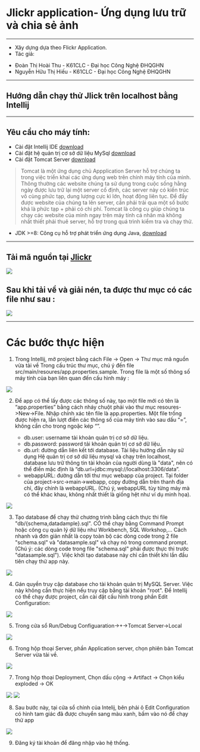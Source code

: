 # Jlickr application- Ứng dụng lưu trữ và chia sẻ ảnh

----
* Xây dựng dựa theo Flickr Application.
* Tác giả:
- Đoàn Thị Hoài Thu - K61CLC - Đại học Công Nghệ ĐHQGHN
- Nguyễn Hữu Thị Hiếu - K61CLC - Đại học Công Nghệ ĐHQGHN
----
## Hướng dẫn chạy thử Jlick trên localhost bằng Intellij

----

## Yêu cầu cho máy tính:
-	Cài đặt Intellij IDE [download](https://www.jetbrains.com/idea/download)
-	Cài đặt hệ quản trị cơ sở dữ liệu MySql  [download](https://dev.mysql.com/downloads/mysql)
-	Cài đặt Tomcat Server [download](https://tomcat.apache.org/download-80.cgi)
> Tomcat là một ứng dụng chủ Appplication Server hỗ trợ chúng ta trong việc triển khai các ứng dụng web trên chính máy tính của mình. Thông thường các website chúng ta sử dụng trong cuộc sống hằng ngày được lưu trữ lại một server cố định, các server này có kiến trúc vô cùng phức tạp, dung lượng cực kì lớn, hoạt động liên tục. Để đẩy được website của chúng ta lên server, cần phải trải qua một số bước khá là phức tạp + phải có chi phí. Tomcat là công cụ giúp chúng ta chạy các website của mình ngay trên máy tính cá nhân mà không nhất thiết phải thuê server, hỗ trợ trong quá trình kiểm tra và chạy thử.
-	JDK >=8: Công cụ hỗ trợ phát triển ứng dụng Java, [download](http://www.oracle.com/technetwork/java/javase/downloads/jdk8-downloads-2133151.html)

----

## Tải mã nguồn tại [Jlickr](https://github.com/JCIA-K61CLC/jlickr)

<img src="https://lh3.googleusercontent.com/jScgeXgMzOQNygGyrmCW9SwP6ljc2fgybbr5sixcNqnqPmFkuYkYkNnDxfv3ZeQtq0P7DhziI1b77V4KgIK5SE4gB3uVyikosdYesw3zxjsHBlq94S2bcYxauFuQCHAcTsc761Nh2YzlrNUcpcnEYE-yQcblIr59jYCcj05Tu4tUAvcCEb2fN2HsSq0dYmlhk8A3fyJowIlAvU9jzK8L60ssQxr-u3d6KJmEyaB5cXBYydt1NvBD_ACgZonGClcNavE2OZibvJxicV0kTmpIbBXNyVqMj8A1TTUNTqI4q8hbuEt8Oo4i6yegxcoszRsDOPcSW8cJLsYQ8_1uvQxdQYm5tPDEfs9-Y3humPVxEInHhsLA0Re_CIT9YY_A_qvvj9Rr67PLRAJogOvzuMgSZT_hPj-DJe4diWBdgNhAxyA8-WfwouUAv2Gqd3czv6xTErDYvp5Y8xRwIiFHWBU8nn0GHEOxiKaxk1WjHORgEkkrfYASuB4rHr8qq-ElJG08uTiDIZ33JwDe2Izu8-ZhPaO_yfqNmHxEi8eSrrzsYJkmjsGXpjsa6nBumO8bNtdLIsMeAWDvOxZQvk4DuVe7dNDG4uhNRmG_0tglbw9n5JTvkp0zXMp5-ogJ7s-rUKiHOJcOsGUKXd5LMJt4uoxuQwqgKt1GhIXq=w1495-h733-no">

## Sau khi tải về và giải nén, ta được thư mục có các file như sau :

<img src="https://lh3.googleusercontent.com/dkzDRpoe5RJpNOvu33Tg0AqEr1maQCbwyXamb4nUXENTW2eZxo5tQLFSePYwd7ygOqGHJQYXMMjjxHftNh45CZy8F0zOpX7V3yicQqinu4YOBS3vVSaXnzPbDLciyzU0tZU_VWGPzd_7budgEhNFBBg-u2AX5F5ES9ShQzyMNLQ9qhnLPWmHbyDtNyzeTuSU5HRctluVMHzmy-8cQ8pX3t3peADTpXN4qFcGEgH0Ov1uMugylMqUfmU7DyB9vwUuAKiatQaweI-uopJVwdzPuHHi2c-0zrz-RiOLWjUIrhLLf6gYEgJob110RuqyQJ74kU_cBFoDgUK-0kol-lBwVom4tpOWryOhYfISMZK4PzvKcAQQ9ODAcYhv0r8hlxoKfkgYOvo8yNk7439W8SS6pfmNcNEaOAeehem872AZD_zfC3LUi5Ky9eHH0KZwZDHST8BMfTbjAfoMX3pMxq4HeQlpjDJklZyYzaSs_KE1EPAypXvDlBRCYdaz9B_OsX2d2JKcODdaGol6zqPGDMUFCayFm93NUH_m01jkdtGTKjmWFBDY5Mfue85HgEJgF33gQXuw1shSmMjXzlELuuv8jH2e8PHkdMHLbIQSha8=w1058-h400-no">

----

# Các bước thực hiện

1) Trong Intellij, mở project bằng cách File -> Open -> Thư mục mã nguồn vừa tải về
Trong cấu trúc thư mục, chú ý đến file src/main/resoures/app.properties.sample. Trong file là một số
thông số máy tính của bạn liên quan đến cấu hình máy :

<img src="https://lh3.googleusercontent.com/kjN2GFeOEqTPcvREKgGYqU4yxG-2aNst2yrS_RcEr5p87NWTnLRDqOPgc2KeDJcvsspdnYsHzRTyf3OC1Q2yY7Xr4WdCWVm6hMdBQsZVL0RXTZ3FxFrObvaZof5-NY0QkPIvuqKr9HJkT0aI2MKNlus3osiP-t3jv7hzrHZwyhqQoZpdynqlHfmyUi9rcjTn1NeuUZe_mLlZAx9mkO6WcmfZeP3SYeOPIgh1v2JLH9IYkTtpmAmI5xT0Yc3N6EEOwPr1DhTxBuJx54bTANBQUAh8ipYXKdQK9pyJCJr6UrjJmlEWzMOd2XkSTeTB212FKr0BXl2s8Bb0ScBg87B_7wwsrXH_oPOqdaJwqPgojdk8meM7O3XLRhw4eaY_Dm33OYGA-s-IBzRrnc8UqFyqp2Ott29gOf9DCPZTRG1xe7tZowSSHPQAhacwNYB0Ys6oOFkQU8e7Exv0pogBrIXO3yf69QYO3gwzCd92LeJnYzBxD0n9-WZS-xiOQsjmWVKw8QPxHHwYx4WXX9BnLFRsh_DpqmjoCGlDJgjhbjoEmhkFT5rWJjruqDJjuvFQxwpyPdryACwtoNqoZOd60_P7qzEnScZH7_X0AVSe_FM=w1908-h604-no">


2) Để app có thể lấy được các thông số này, tạo một file mới có tên là “app.properties” bằng cách nháy chuột phải vào thư mục resoures->New->File. Nhập chính xác tên file là app.properties. Một file trống được hiện ra, lần lượt điền các thông số của máy tính vào sau dấu “=”, không cần cho trong ngoặc kép “”.

    - db.user: username tài khoản quản trị cơ sở dữ liệu.
    - db.password: password tải khoản quản trị cơ sở dữ liệu.
    - db.url: đường dẫn liên kết tới database. Tài liệu hướng dẫn này sử dụng Hệ quản trị cơ sở dữ liệu mysql và chạy trên localhost, database lưu trữ thông tin tài khoản của người dùng là "data", nên có thể điền mặc định là  “db.url=jdbc:mysql://localhost:3306/data”.
    - webappURL: đường dẫn tới thư mục webapp của project. Tại folder của project->src->main->webapp, copy đường dẫn trên thanh địa chỉ, đây chính là webappURL. (Chú ý, webappURL tùy từng máy mà có thể khác khau, không nhất thiết là giống hệt như ví dụ minh họa).
    
<img src="https://lh3.googleusercontent.com/XyfRpoGBD4EKb3nkfX6cKAgWnfR7phKVkix374n7Qgws9WIP3qVpFsMQdQvruKOzrmJdZFHDkEwNQQmsqSijyOPza69fnHIQUrIdJaS6myLBW7vmc9x5b0BL58vpHpZQFEcy9cZTyk6Qxr5xdUybsJpbQ_NdfPvg_EMjk-BA6rzjMEquGVo6kuflE90lnydh62sfeepIJZuw804uJEATPGBu7NTDRpSV42kaRseJmdy8rUSIli-yz0tONgXWde2ikSJOi__LDcdBHVr7TvZWnJQTdCNmfnVsYCNtR_tWKRw8Q8LfiYYa7F48Kpj89AR6rdXmflMQNU0vFHiYvKo7N0JXLYIJDlGiNfoxma1BhzSr1LwWdVJ526vi5FNI8CLimCKXp29boqX6CnLbn2_D78JmHOEqmkqBtgcYTx46EMYQPNJfTZdIWHvvCInrI3XLx0e_Z2r-aCzWbuePdhm15ZiLikGigaX6rf1hoPQtU9gdbznp_SnZPHczwbA8RnM3ucmKDHs0ACK8YOqo4VJHBp5Vi2YeKCOv7ekavoGxE_FWaZ2tuhqGRrBtuRMsrOotj7dtbwnLDAt60uvQ2vEymLHS6lHDDGHHG70w3Mg=w1606-h498-no">


3) Tạo database để chạy thử chương trình  bằng cách thực thi file "db/{schema,datadample}.sql". CÓ thể chạy bằng Command Prompt hoặc công cụ quản lý dữ liệu như Workbench, SQL Workshop,... Cách nhanh và đơn giản nhất là copy toàn bộ các dòng code trong 2 file "schema.sql" và "datasample.sql" và chạy nó trong command prompt. (Chú ý: các dòng code trong file "schema.sql" phải được thực thi trước "datasample.sql"). Việc khởi tạo database này chỉ cần thiết khi lần đầu tiên chạy thử app này.

<img src="https://lh3.googleusercontent.com/XdnPKRqAuhCxdnIzkwQjXdCmd6gAusDoqoJtkkL_xrlUVyIzOaeTQjqcbRgCGOw-oNeBs6jzeLqqQeL-dFR1JTUNBI1tV2pBLErwRMfVayi8FPa7Md6UBf0yai9LyJx4YgpfJ23TnAPLFJ-QL7Ty2Oz9_W4_tvhYQSxygmJURmTAwxEwzS2e3-Co4Wh5DKHYw4QS1w0adAHpHrFrPWU2FJS2G2_xXEdFf2ZuJWdic3j2D3LdbBgcIlV__khXMQTb_67PZtNlnlB3RmBubSDIlZ1sc9vWafuBQWvQFuxnZqkPUisAxvlGJhyS85s9K5walz7qrwk_bvUoHtjtm_LZRJMZXvraQL4i7d3g3clXxswxritUL4DxQDvPDgVXsMr7QgJZCnrakW_UVYUmwKj7V-qe2SGMQXS58xpr8zQoVckzLeY_e921ATuCpDmsVj9tzs7KZDbUPSOwk8ewuCX5kVmk4rYnsFPfGKB0YU2_dpeHjZBusRLUXDW-GJycfd30vDJQ--g0QwRt7epgbNxlBI6LgsYZkm2Snbisvr0RLV-efw9SgBoKyHTSGqDxZwieidEcQuIdUj-K2rqX58T4j0v3Qz_AX2vZJWvYIoU=w1672-h651-no">

4) Gán quyền truy cập database cho tài khoản quản trị MySQL Server. Việc này không cần thực hiện nếu truy cập bằng tài khoản "root".
Để Intellij có thể chạy được project, cần cài đặt cấu hình trong phần  Edit Configuration:

<img src="https://lh3.googleusercontent.com/bIin-5R1iJOo8cwEClLhF9Sqn5DDOflJchCYLW7lAQynqWfdxB8rVOEKbcATJgtmgfMWEoD2IRw5BezX_KVHxmt2S7ecOIgW4zdCQAP2rrpV3GGZy4WwXyofG1NMFxCgGmVEnpDboG2WQ79x2qgG_H6bADH7qhphLnzgkqxHu2jBZU6H9hnQjWQ_aRmBD-gJgt6YWFnB_6wPkHvZOShOws-f-v40Qf-ulccXynvX2LZUGRUKFFzxe_ix6ByEmqPxHr0aSHl9oNDwGjTgCu0hY-8V9HSLTtupJ-ibq4iP69LLDGUeI8JfEtMhdF3IYnsW5YaHhQ7KzYpRE9hIPbYPzSN7haBO7rMeAmPYq0RVScZzlnHWNVaZbUc4O8Dxe-Gj6nSdLN7bDHrFY6GUoJHvK2XfCRyY5KJe7Q5o_nmQoQVHPXV7Ouxmuj3PWeIf2yrmXnySY3M5BXon-ZxbLaM7wkshsZxm45_5LSCQvhCWjV4zIXDg500Zeorl_nll9KZVkZ9xVq9qNBhqqb0QzqLp-fJM0C6soZuI8vKtaN2RQSIF_0MOUpm2u-kS0-rJ34tVvmjmqZFRq-aB9ixFEmO8gew3gl7_-xRPDs3Jh5s=w1088-h243-no">

5) Trong cửa sổ Run/Debug Configuaration->+->Tomcat Server->Local

<img src="https://lh3.googleusercontent.com/46NAtwNzbY1Xk-iXb-sCc3j-ZcNPpJh7HEzSwvqEg9S63AbhpU4Ux4FOsk0DIKRU71vUGyaJORTRbA2mv48YSENrCYyOFA_OS03e8DiAI3QYlgs0RvAcxLOPNOu4RlW_za2qcJyaYJk2NwaK1FPzwlC0Zq1bs0mGypb-pW-DTkzcUEvQ228g-KD5Lsrq-tljfRYe2Kt7kRB_BwAfasZfxm89mWzHIvMbshBeEawkYmdYYLnLjpUBPoWgTn6_iRy65VcYivzlOO-ZhG3AKndX5tWcAxgujnC1PhRSlyqAeWp0vXgxu2KKTr21EunzEeitk83e1kuKFGIgvzqe_eGFaPLFxc-nUU4-DhhmHdycMJqLc75pG6DV_3_lPBsny7yEK7u7MmshBZvO_FX7km5D9_mz-po-p228B7BVZsEX4p1tLCqktZwOrGkubEATcskNra2_t9qvTlEwy5QRpSraQcGBFct3U5Gp1zQAYOlYwO_8InzLw5u3NHVJ2O-ahnvyzH6H2IWgXopgNZboyVVVTWRCI5dp4LqFg_J24_zrALMlsNk4WDN3_Vg49BXWUjl8jZv51CTwCVz3rAIfv_GoMIa2IKq0vnBOiWd9-Pc=w1509-h936-no">

6) Trong hộp thoại Server, phần  Application server, chọn phiên bản Tomcat Server vừa tải về.
<img src="https://lh3.googleusercontent.com/LjleqWh3WFfoDbIuOQ8r6bDWT2bGqE7XPFbDgf1LI8Qrqc7PndbpzQitpWVa_0VYhkBqLBjmwiwB5g_gqD1wQXMqy92DGyKbYVPF-WTNA-EM8TyQ5G6ZTL7WKietOIZgQBhUV2eDim8QUJCRSRvQZG-MpFEJNIgMepFWon0Qdg9sQXQI6xrFodh7rBBqm-CHedOm2jMEZDX63lEqjRkNzn9aGi1UASSmaudlOmIy0TwwlGqhK2LrpSOg0e0IevaKU17VXS0B2pur_6PpAR-T89TqvrppjqTKun2Dr4dRlodtQ2HG4XqRvh46bFPUgzPWDgasXNZeu7vIG074-Ng8k7i2Ba0GQIlRdogohVH8iBP7Nq4WPa-evK0abt6ELIRfZGuuuDgkwVgqFdQxlwPevh25rSTx4DEqazlsduhFAvzy6yWSbiKmBE4DG3FTREVt_yOl7zV_vsLuDzREkORRwZf6YJqksmhZvQNnkCVwCRnEa2PkZ5NezmmWuO4OlW3BXagkto2ZGJkoYq0fdKX2_wO8p6PApUdDr8dCDd_pYKh3T61Fkm4beCRSuYdCrtEoTJ1XudTiS_uOGOkaYhW79px_82jNq0muWd18Ebw=w1095-h936-no">

7) Trong hộp thoại  Deployment, Chọn dấu cộng -> Artifact -> Chọn kiểu exploded -> OK
<img src="https://lh3.googleusercontent.com/Iivc4pBHm0kvUezwaFQTxSPt04Thh3n9-NFB9mEkHjGLNhg4djfTpERpe59UjOXaLeSkbjofV7PLm2x9nd6-QRKE3grMWUcxhmKfTRfl4XkMaxNBcReKr7xNoaoE9mDv9w8NgRcJ0HxXrKJKPDMlZ30xuOrsPF_ZfD0wEsZpy_bx8YKMixa5W9_3v0DE72R2ZMBsOXsZkS286BJGtbVDWVufSPVPeaZrUgMpUPlEa3hgB78yXAgL2sbWTbLhYk90cbvW_ex6hkkJNYUyaVT-V4P5muV9BfH4VaHHH7SAAnjwD29KIg2vk1YjHySvRcms0IvbLfQcTpsLkDe1n9rAULZ_hGZzU1NRbePub59h5m5tb7mvsOcdjB_YRiElZOFEUpzPGXpvJeFhmp6OtACF1bHcCg9IK2NU4vL-0e1tqqGp-OoCL6fcRkKH9Q-pS4UL0bLTUBWYzHI88N75UjCF1z3agG5D0HiPTTmN-Vvocr3pliLpJcZdqbM8DdyLCcZcgsEB2TpWOlu2jhQWDp-3PcBWsx2Ypgnj5pn6M2noKz_RU9q6cRL9-ZQqcfwgvLuLXaYmhZFW0Q19E__x1E4emPd4IK4wosH3J_FJ0RA=w1195-h928-no">

<img src="https://lh3.googleusercontent.com/Uf3y5fceGiCCLF8BV4KMKHrERBcECrlGaAmJAtnai3g8q89M0xzgVTMa9Eh6HF89xMy9lLVfm8w9I4H_j0ZhJV4rwI1ByfjFwNal0ELQp76n615u0nKFr_L9SsAmAYSRGepa7O3VJwDxp9_8gJWOjEKelv-P9ASNY9oAlAfDTwX6MJ5Huvhp-osMG92vpCmGTY_tCsOR_t-sT6eF54NqHAdD7OQYxcKPYSGVl4PbEeRumlcr8zjQHmn0LsO4Cg1uqEXzOzOXSAOPH6dKze9MfReAo01E8D0KBwTpQ-31Gf9iiHB2-5cMrSLMJZvI1BS0Ca0o4ValfM01dtg2Wcx4gpwhe6mZ-tOucjlBtK8vFfKidyqg3qJn4crUgzlEIMNpCA_QfJ810wCpHFRoKhFaQZtcWefxLOLq-otKKs-OU0Us11hWCf56MCNq0iZqPfYx8rhZVSaG0isjlm2FCtVQdAe-s2-pa7M0K2-tFbp9YYG20kFlS84XED8-3JImmbqeuPSv6tmPbYQK_YzzzmeCkHTGB5pAVsW7ROZFberGhG8UtwUIrdd9PFMKgufwN850f62cMOyRdZabpZ-DYKTqYUXq7qX7ZzW7plBtxww=w715-h740-no">

8) Sau bước này, tại cửa sổ chính của Intelij, bên phải ô Edit Configuration có hình tam giác  đã được chuyển sang màu xanh, bấm vào nó để chạy thử app

<img src="https://lh3.googleusercontent.com/0oA3Bjw7rFcmlMnLqTZlTlSiO618iKkWqw5tHoF8HqNHu6R_TCWv0Ky2sf17crA5MOBOALA1hMAdokEanwob6K1L-ioOcivXSl4L_5Gfkun5uSEAuQ_pGXjsYBM3wPhbiB9HpyiCgeYEnIz0ywSB14-lD1SlTxrRVR2dzZ9B7R_CiKfy6QSRN6x3dkEQHYmt2mtvKxhtrkKN3CT0qCbpYxfH_aejSjHxCyuiIXCLErh2YxY5-dD6uBJs-RiTRn9jN1TTpxsP8kUY3RbvB3Qmp0ZsO4cUmApM5gCnGDDjWqZicUNcI6jN9Vbks1fPZZEfx07fFxK6J6xMmS9Y5Ix90W-y6QEbetvWuweE4sp5tMN_fgomimcmw3zZZB2nH26sm10iMAwLEnzvSQ7le8ivSojJwnMANHIOT-iAjDIoADr69PHSA3ofUYd2zqA13FPCX2jQPRvEvy-egqLlsgT0pSwU25qwtorHz5hFlNu3axhCjWL1EUqvXhxwPkPURyqYE1SMif0BbD8ZTGnGvDsjs8R-oq2HGSlDo_lN_af3U10JeSrpE7UJg0jTx7W52zmj4-xVxcpq2xlgbfV6flEoW_5MTCl2VRqrqAQgBTc=w1284-h217-no">

9) Đăng ký tài khoản để đăng nhập vào hệ thống.







